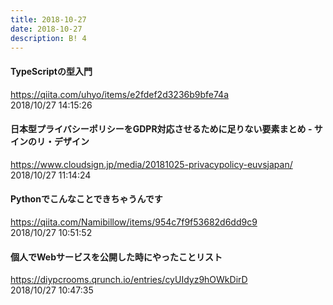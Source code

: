 ```yaml
---
title: 2018-10-27
date: 2018-10-27
description: B! 4
---
```


#### TypeScriptの型入門
https://qiita.com/uhyo/items/e2fdef2d3236b9bfe74a<br>
2018/10/27 14:15:26<br>


#### 日本型プライバシーポリシーをGDPR対応させるために足りない要素まとめ - サインのリ・デザイン
https://www.cloudsign.jp/media/20181025-privacypolicy-euvsjapan/<br>
2018/10/27 11:14:24<br>


#### Pythonでこんなことできちゃうんです
https://qiita.com/Namibillow/items/954c7f9f53682d6dd9c9<br>
2018/10/27 10:51:52<br>


#### 個人でWebサービスを公開した時にやったことリスト
https://diypcrooms.qrunch.io/entries/cyUIdyz9hOWkDirD<br>
2018/10/27 10:47:35<br>


